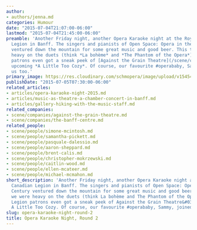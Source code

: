 ```yaml
---
author:
- authors/jenna.md
categories: Humour
date: "2015-07-04T21:07:00-06:00"
lastmod: "2015-07-04T21:45:00-06:00"
preamble: 'Another Friday night, another Opera Karaoke night at the Royal Canadian
  Legion in Banff. The singers and pianists of Open Space: Opera in the 21st Century
  ventured down the mountain for some great music and good beer. This time, we were
  heavy on the duets (think *La bohème* and *The Phantom of the Opera*), and the Legion
  patrons even got a sneak peek of [Against the Grain Theatre](/scene/companies/against-the-grain-theatre/)''s
  upcoming *A Little Too Cozy*. Of course, our favourite #operababy, Sammy, joined
  us too.'
primary_image: https://res.cloudinary.com/schmopera/image/upload/v1545409169/media/webhook-uploads/1436065509274/Glass.jpg.jpg
publishDate: "2015-07-05T07:30:00-06:00"
related_articles:
- articles/opera-karaoke-night-2015.md
- articles/music-as-theatre-a-chamber-concert-in-banff.md
- articles/gallery-hiking-with-the-music-staff.md
related_companies:
- scene/companies/against-the-grain-theatre.md
- scene/companies/the-banff-centre.md
related_people:
- scene/people/simone-mcintosh.md
- scene/people/samantha-pickett.md
- scene/people/pasquale-dalessio.md
- scene/people/aaron-sheppard.md
- scene/people/brent-calis.md
- scene/people/christopher-mokrzewski.md
- scene/people/caitlin-wood.md
- scene/people/ellen-mcateer.md
- scene/people/michael-mcmahon.md
short_description: 'Another Friday night, another Opera Karaoke night at the Royal
  Canadian Legion in Banff. The singers and pianists of Open Space: Opera in the 21st
  Century ventured down the mountain for some great music and good beer. This time,
  we were heavy on the duets (think La bohème and The Phantom of the Opera), and the
  Legion patrons even got a sneak peek of Against the Grain Theatre&#039;s upcoming
  A Little Too Cozy. Of course, our favourite #operababy, Sammy, joined us too.'
slug: opera-karaoke-night-round-2
title: Opera Karaoke Night, Round 2
---
```



